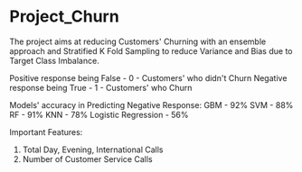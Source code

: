 # Project_Churn

The project aims at reducing Customers' Churning with an ensemble approach and Stratified K Fold Sampling to reduce Variance and Bias due to Target Class Imbalance. 

Positive response being False - 0 - Customers' who didn't Churn
Negative response being True - 1 - Customers' who Churn

Models' accuracy in Predicting Negative Response:
GBM - 92%
SVM - 88%
RF - 91%
KNN - 78%
Logistic Regression - 56%


Important Features:
1. Total Day, Evening, International Calls
2. Number of Customer Service Calls
